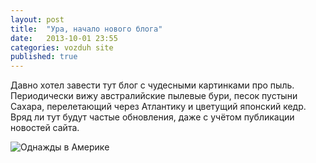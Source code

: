 ```yaml
---
layout: post
title:  "Ура, начало нового блога"
date:   2013-10-01 23:55
categories: vozduh site
published: true
---
```


Давно хотел завести тут блог с чудесными картинками про пыль. Периодически вижу австралийские пылевые бури, песок пустыни Сахара, перелетающий через Атлантику и цветущий японский кедр. Вряд ли тут будут частые обновления, даже с учётом публикации новостей сайта.

![Однажды в Америке](/img/dust/mZkw9.jpg)
